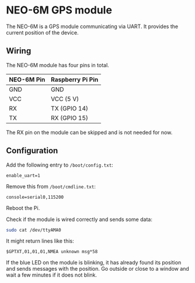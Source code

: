 NEO-6M GPS module
================

The NEO-6M is a GPS module communicating via UART. It provides the current position of the device.

## Wiring

The NEO-6M module has four pins in total.

| NEO-6M Pin | Raspberry Pi Pin |
|------------|------------------|
| GND        | GND              |
| VCC        | VCC (5 V)        |
| RX         | TX (GPIO 14)     |
| TX         | RX (GPIO 15)     |

The RX pin on the module can be skipped and is not needed for now.

## Configuration

Add the following entry to `/boot/config.txt`:
```
enable_uart=1
```

Remove this from `/boot/cmdline.txt`:
```
console=serial0,115200 
```

Reboot the Pi.

Check if the module is wired correctly and sends some data:
```bash
sudo cat /dev/ttyAMA0
```
It might return lines like this:
```
$GPTXT,01,01,01,NMEA unknown msg*58
```

If the blue LED on the module is blinking, it has already found its position and sends messages with the position. Go
outside or close to a window and wait a few minutes if it does not blink.

